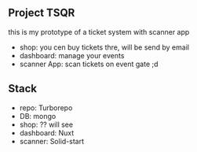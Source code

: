 ## Project TSQR

this is my prototype of a ticket system with scanner app

- shop: you cen buy tickets thre, will be send by email
- dashboard: manage your events
- scanner App: scan tickets on event gate ;d

## Stack

- repo: Turborepo
- DB: mongo
- shop: ?? will see
- dashboard: Nuxt
- scanner: Solid-start
